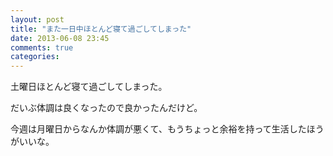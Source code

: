 ```yaml
---
layout: post
title: "また一日中ほとんど寝て過ごしてしまった"
date: 2013-06-08 23:45
comments: true
categories:
---
```


土曜日ほとんど寝て過ごしてしまった。

だいぶ体調は良くなったので良かったんだけど。

今週は月曜日からなんか体調が悪くて、もうちょっと余裕を持って生活したほうがいいな。
